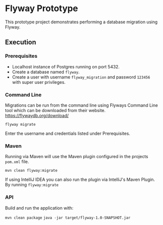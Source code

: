 # Flyway Prototype

This prototype project demonstrates performing a database migration using Flyway. 

## Execution

### Prerequisites
* Localhost instance of Postgres running on port 5432. 
* Create a database named `flyway`.
* Create a user with username `flyway_migration` and password `123456` with super user privileges. 

### Command Line
Migrations can be run from the command line using Flyways Command Line tool which can be downloaded
from their website. https://flywaydb.org/download/

`flyway migrate`

Enter the username and credentials listed under Prerequisites.

### Maven
Running via Maven will use the Maven plugin configured in the projects `pom.xml` file.

`mvn clean flyway:migrate`

If using IntelliJ IDEA you can also run the plugin via IntelliJ's Maven Plugin. By running `flyway:migrate`

### API
Build and run the application with:

`mvn clean package`
`java -jar target/flyway-1.0-SNAPSHOT.jar`
